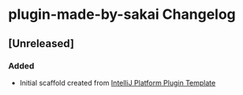 <!-- Keep a Changelog guide -> https://keepachangelog.com -->

# plugin-made-by-sakai Changelog

## [Unreleased]
### Added
- Initial scaffold created from [IntelliJ Platform Plugin Template](https://github.com/JetBrains/intellij-platform-plugin-template)
